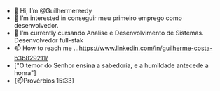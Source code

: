 - 👋 Hi, I’m @Guilhermereedy
- 👀 I’m interested in conseguir meu primeiro emprego como desenvolvedor. 
- 🌱 I’m currently  cursando Analise e Desenvolvimento de Sistemas. Desenvolvedor full-stak
- 📫 How to reach me ...https://www.linkedin.com/in/guilherme-costa-b3b829211/
- ["O temor do Senhor ensina a sabedoria, e a humildade antecede a honra"]
- {📫Provérbios 15:33}

<!---
Guilhermereedy/Guilhermereedy is a ✨ special ✨ repository because its `README.md` (this file) appears on your GitHub profile.
You can click the Preview link to take a look at your changes.
--->
